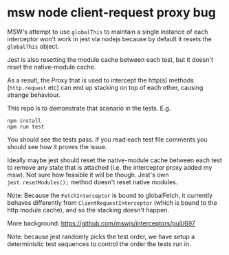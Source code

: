 # msw node client-request proxy bug

MSW's attempt to use `globalThis` to maintain a single instance of each interceptor won't work in jest via nodejs because by default it resets the `globalThis` object.

Jest is also resetting the module cache between each test, but it doesn't reset the native-module cache.

As a result, the Proxy that is used to intercept the http(s) methods (`http.request` etc) can end up stacking on top of each other, causing strange behaviour. 

This repo is to demonstrate that scenario in the tests. 
E.g.
```
npm install
npm run test
```

You should see the tests pass. if you read each test file comments you should see how it proves the issue.

Ideally maybe jest should reset the native-module cache between each test to remove any state that is attached (i.e. the interceptor proxy added my msw). Not sure how feasible it will be though. Jest's own `jest.resetModules();` method doesn't reset native modules.

Note: Because the `FetchInterceptor` is bound to globalFetch, it currently behaves differently from `ClientRequestInterceptor` (which is bound to the http module cache), and so the stacking doesn't happen.

More background: https://github.com/mswjs/interceptors/pull/697

Note: because jest randomly picks the test order, we have setup a deterministic test sequences to control the order the tests run in.
